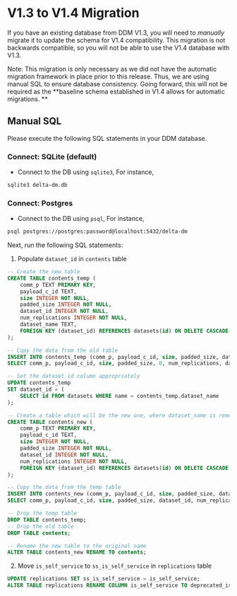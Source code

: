 # V1.3 to V1.4 Migration

If you have an existing database from DDM V1.3, you will need to *manually* migrate it to update the schema for V1.4 compatibility. This migration is not backwards compatible, so you will not be able to use the V1.4 database with V1.3.

Note: This migration is only necessary as we did not have the automatic migration framework in place prior to this release. Thus, we are using manual SQL to ensure database consistency.
Going forward, this will not be required as the **baseline schema established in V1.4 allows for automatic migrations. **

## Manual SQL
Please execute the following SQL statements in your DDM database.

### Connect: SQLite (default)
- Connect to the DB using `sqlite3`,
For instance,

```bash
sqlite3 delta-dm.db
```

### Connect: Postgres
- Connect to the DB using `psql`,
For instance,

```bash
psql postgres://postgres:password@localhost:5432/delta-dm
```

Next, run the following SQL statements:

1. Populate `dataset_id` in `contents` table
```sql
-- Create the new table
CREATE TABLE contents_temp (
    comm_p TEXT PRIMARY KEY,
    payload_c_id TEXT,
    size INTEGER NOT NULL,
    padded_size INTEGER NOT NULL,
    dataset_id INTEGER NOT NULL,
    num_replications INTEGER NOT NULL,
    dataset_name TEXT,
    FOREIGN KEY (dataset_id) REFERENCES datasets(id) ON DELETE CASCADE
);

-- Copy the data from the old table
INSERT INTO contents_temp (comm_p, payload_c_id, size, padded_size, dataset_id, num_replications, dataset_name)
SELECT comm_p, payload_c_id, size, padded_size, 0, num_replications, dataset_name FROM contents;

-- Set the dataset_id column appropriately
UPDATE contents_temp
SET dataset_id = (
    SELECT id FROM datasets WHERE name = contents_temp.dataset_name
);

-- Create a table which will be the new one, where dataset_name is removed
CREATE TABLE contents_new (
    comm_p TEXT PRIMARY KEY,
    payload_c_id TEXT,
    size INTEGER NOT NULL,
    padded_size INTEGER NOT NULL,
    dataset_id INTEGER NOT NULL,
    num_replications INTEGER NOT NULL,
    FOREIGN KEY (dataset_id) REFERENCES datasets(id) ON DELETE CASCADE
);

-- Copy the data from the temp table
INSERT INTO contents_new (comm_p, payload_c_id, size, padded_size, dataset_id, num_replications)
SELECT comm_p, payload_c_id, size, padded_size, dataset_id, num_replications FROM contents_temp;

-- Drop the temp table
DROP TABLE contents_temp;
-- Drop the old table
DROP TABLE contents;

-- Rename the new table to the original name
ALTER TABLE contents_new RENAME TO contents;
```

2. Move `is_self_service` to `ss_is_self_service` in `replications` table
```sql
UPDATE replications SET ss_is_self_service = is_self_service;
ALTER TABLE replications RENAME COLUMN is_self_service TO deprecated_is_self_service;
```